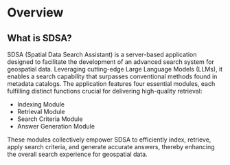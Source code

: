 # Overview

## What is SDSA?

SDSA (Spatial Data Search Assistant) is a server-based application designed to facilitate the development of an advanced search system for geospatial data. Leveraging cutting-edge Large Language Models (LLMs), it enables a search capability that surpasses conventional methods found in metadata catalogs. The application features four essential modules, each fulfilling distinct functions crucial for delivering high-quality retrieval:

- Indexing Module
- Retrieval Module
- Search Criteria Module
- Answer Generation Module

These modules collectively empower SDSA to efficiently index, retrieve, apply search criteria, and generate accurate answers, thereby enhancing the overall search experience for geospatial data.
